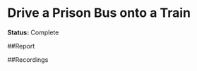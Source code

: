 # Drive a Prison Bus onto a Train

**Status:** Complete


##Report


##Recordings
<!-- add footage from the Rockstar Editor, and try to get some photos from Snapmatic -->

